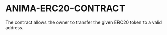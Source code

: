 # ANIMA-ERC20-CONTRACT

The contract allows the owner to transfer the given ERC20 token to a valid address.
